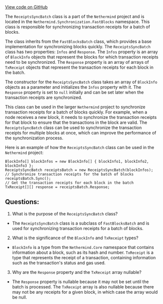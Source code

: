 [View code on GitHub](https://github.com/nethermindeth/nethermind/Nethermind.Synchronization/FastBlocks/ReceiptsSyncBatch.cs)

The `ReceiptsSyncBatch` class is a part of the `Nethermind` project and is located in the `Nethermind.Synchronization.FastBlocks` namespace. This class is responsible for synchronizing transaction receipts for a batch of blocks. 

The class inherits from the `FastBlocksBatch` class, which provides a base implementation for synchronizing blocks quickly. The `ReceiptsSyncBatch` class has two properties: `Infos` and `Response`. The `Infos` property is an array of `BlockInfo` objects that represent the blocks for which transaction receipts need to be synchronized. The `Response` property is an array of arrays of `TxReceipt` objects that represent the transaction receipts for each block in the batch. 

The constructor for the `ReceiptsSyncBatch` class takes an array of `BlockInfo` objects as a parameter and initializes the `Infos` property with it. The `Response` property is set to `null` initially and can be set later when the transaction receipts are synchronized. 

This class can be used in the larger `Nethermind` project to synchronize transaction receipts for a batch of blocks quickly. For example, when a node receives a new block, it needs to synchronize the transaction receipts for that block to ensure that the transactions in the block are valid. The `ReceiptsSyncBatch` class can be used to synchronize the transaction receipts for multiple blocks at once, which can improve the performance of the synchronization process. 

Here is an example of how the `ReceiptsSyncBatch` class can be used in the `Nethermind` project:

```
BlockInfo[] blockInfos = new BlockInfo[] { blockInfo1, blockInfo2, blockInfo3 };
ReceiptsSyncBatch receiptsBatch = new ReceiptsSyncBatch(blockInfos);
// Synchronize transaction receipts for the batch of blocks
receiptsBatch.Sync();
// Get the transaction receipts for each block in the batch
TxReceipt[][] response = receiptsBatch.Response;
```
## Questions: 
 1. What is the purpose of the `ReceiptsSyncBatch` class?
- The `ReceiptsSyncBatch` class is a subclass of `FastBlocksBatch` and is used for synchronizing transaction receipts for a batch of blocks.

2. What is the significance of the `BlockInfo` and `TxReceipt` types?
- `BlockInfo` is a type from the `Nethermind.Core` namespace that contains information about a block, such as its hash and number. `TxReceipt` is a type that represents the receipt of a transaction, containing information such as the transaction's status and gas used.

3. Why are the `Response` property and the `TxReceipt` array nullable?
- The `Response` property is nullable because it may not be set until the batch is processed. The `TxReceipt` array is also nullable because there may not be any receipts for a given block, in which case the array would be null.